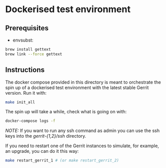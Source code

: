 # Dockerised test environment

## Prerequisites

 * envsubst:

```bash
brew install gettext
brew link --force gettext
```

## Instructions

The docker compose provided in this directory is meant to orchestrate the spin up
of a dockerised test environment with the latest stable Gerrit version.
Run it with:

```bash
make init_all
```

The spin up will take a while, check what is going on with:

```bash
docker-compose logs -f
```

*NOTE:* If you want to run any ssh command as admin you can use the ssh keys into the *gerrit-{1,2}/ssh* directory.

If you need to restart one of the Gerrit instances to simulate, for example,
an upgrade, you can do it this way:

```bash
make restart_gerrit_1 # (or make restart_gerrit_2)
```
